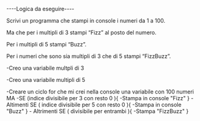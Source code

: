 ----Logica da eseguire----

Scrivi un programma che stampi in console i numeri da 1 a 100.

Ma che per i multipli di 3 stampi “Fizz” al posto del numero.

Per i multipli di 5 stampi “Buzz”.

Per i numeri che sono sia multipli di 3 che di 5 stampi “FizzBuzz”.



-Creo una variabile multpli di 3 

-Creo una variabile multipli di 5 

-Creare un ciclo for che mi crei nella console una variabile con 100 numeri
MA 
    -SE (indice divisibile per 3 con resto 0 ){
        -Stampa in console "Fizz"
    } - Altimenti SE ( indice divisibile per 5 con resto 0 ){
        -Stampa in console "Buzz"
    } - Altrimenti SE ( divisibile per entrambi ){
        -Stampa "FizzBuzz"
    }
